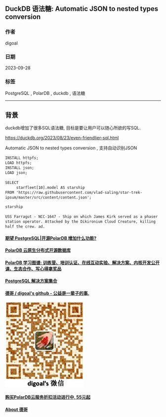 ## DuckDB 语法糖: Automatic JSON to nested types conversion   
                                                        
### 作者                                                        
digoal                                                        
                                                        
### 日期                                                        
2023-09-28                                                       
                                                        
### 标签                                                        
PostgreSQL , PolarDB , duckdb , 语法糖             
                                                        
----                                                        
                                                        
## 背景         
duckdb增加了很多SQL语法糖, 目标是要让用户可以随心所欲的写SQL.           
    
https://duckdb.org/2023/08/23/even-friendlier-sql.html    
      
Automatic JSON to nested types conversion , 支持自动识别JSON  
      
```  
INSTALL httpfs;  
LOAD httpfs;  
INSTALL json;  
LOAD json;  
  
SELECT   
     starfleet[10].model AS starship   
FROM 'https://raw.githubusercontent.com/vlad-saling/star-trek-ipsum/master/src/content/content.json';  
```  
    
```  
starship  
  
USS Farragut - NCC-1647 - Ship on which James Kirk served as a phaser station operator. Attacked by the Dikironium Cloud Creature, killing half the crew. ad.  
```  
    
  
#### [期望 PostgreSQL|开源PolarDB 增加什么功能?](https://github.com/digoal/blog/issues/76 "269ac3d1c492e938c0191101c7238216")
  
  
#### [PolarDB 云原生分布式开源数据库](https://github.com/ApsaraDB "57258f76c37864c6e6d23383d05714ea")
  
  
#### [PolarDB 学习图谱: 训练营、培训认证、在线互动实验、解决方案、内核开发公开课、生态合作、写心得拿奖品](https://www.aliyun.com/database/openpolardb/activity "8642f60e04ed0c814bf9cb9677976bd4")
  
  
#### [PostgreSQL 解决方案集合](../201706/20170601_02.md "40cff096e9ed7122c512b35d8561d9c8")
  
  
#### [德哥 / digoal's github - 公益是一辈子的事.](https://github.com/digoal/blog/blob/master/README.md "22709685feb7cab07d30f30387f0a9ae")
  
  
![digoal's wechat](../pic/digoal_weixin.jpg "f7ad92eeba24523fd47a6e1a0e691b59")
  
  
#### [购买PolarDB云服务折扣活动进行中, 55元起](https://www.aliyun.com/activity/new/polardb-yunparter?userCode=bsb3t4al "e0495c413bedacabb75ff1e880be465a")
  
  
#### [About 德哥](https://github.com/digoal/blog/blob/master/me/readme.md "a37735981e7704886ffd590565582dd0")
  
